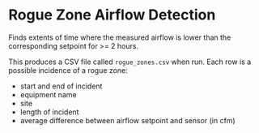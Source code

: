 # Rogue Zone Airflow Detection

Finds extents of time where the measured airflow is lower than the corresponding setpoint for >= 2 hours.

This produces a CSV file called `rogue_zones.csv` when run. Each row is a possible incidence of a rogue zone:

- start and end of incident
- equipment name
- site
- length of incident
- average difference between airflow setpoint and sensor (in cfm)
